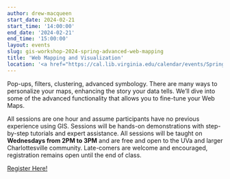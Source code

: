 ```yaml
---
author: drew-macqueen
start_date: 2024-02-21
start_time: '14:00:00'
end_date: '2024-02-21'
end_time: '15:00:00'
layout: events
slug: gis-workshop-2024-spring-advanced-web-mapping
title: 'Web Mapping and Visualization'
location: '<a href="https://cal.lib.virginia.edu/calendar/events/Spring2024GISWorkshop4">Register for Zoom Link</a>'
---
```


Pop-ups, filters, clustering, advanced symbology. There are many ways to personalize your maps, enhancing the story your data tells. We’ll dive into some of the advanced functionality that allows you to fine-tune your Web Maps.

All sessions are one hour and assume participants have no previous experience using GIS.  Sessions will be hands-on demonstrations with step-by-step tutorials and expert assistance.  All sessions will be taught on **Wednesdays from 2PM to 3PM** and are free and open to the UVa and larger Charlottesville community. Late-comers are welcome and encouraged, registration remains open until the end of class.


[Register Here!](https://cal.lib.virginia.edu/calendar/events/Spring2024GISWorkshop4)
